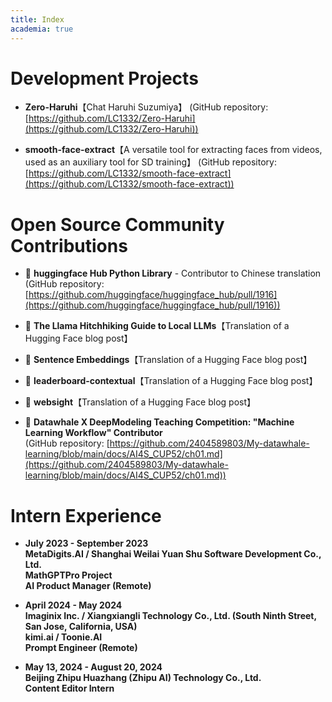 ```yaml
---
title: Index
academia: true
---
```

# Development Projects

- **Zero-Haruhi**【Chat Haruhi Suzumiya】
  (GitHub repository: [https://github.com/LC1332/Zero-Haruhi](https://github.com/LC1332/Zero-Haruhi))

- **smooth-face-extract**【A versatile tool for extracting faces from videos, used as an auxiliary tool for SD training】
  (GitHub repository: [https://github.com/LC1332/smooth-face-extract](https://github.com/LC1332/smooth-face-extract))

# Open Source Community Contributions

- 🤗 **huggingface Hub Python Library** - Contributor to Chinese translation
  (GitHub repository: [https://github.com/huggingface/huggingface_hub/pull/1916](https://github.com/huggingface/huggingface_hub/pull/1916))

- 🤗 **The Llama Hitchhiking Guide to Local LLMs**【Translation of a Hugging Face blog post】

- 🤗 **Sentence Embeddings**【Translation of a Hugging Face blog post】

- 🤗 **leaderboard-contextual**【Translation of a Hugging Face blog post】

- 🤗 **websight**【Translation of a Hugging Face blog post】

- 🐋 **Datawhale X DeepModeling Teaching Competition: "Machine Learning Workflow" Contributor**  
  (GitHub repository: [https://github.com/2404589803/My-datawhale-learning/blob/main/docs/AI4S_CUP52/ch01.md](https://github.com/2404589803/My-datawhale-learning/blob/main/docs/AI4S_CUP52/ch01.md))

# Intern Experience

- **July 2023 - September 2023**  
  **MetaDigits.AI / Shanghai Weilai Yuan Shu Software Development Co., Ltd.**  
  **MathGPTPro Project**  
  **AI Product Manager (Remote)**

- **April 2024 - May 2024**  
  **Imaginix Inc. / Xiangxiangli Technology Co., Ltd. (South Ninth Street, San Jose, California, USA)**  
  **kimi.ai / Toonie.AI**  
  **Prompt Engineer (Remote)**

- **May 13, 2024 - August 20, 2024**  
  **Beijing Zhipu Huazhang (Zhipu AI) Technology Co., Ltd.**  
  **Content Editor Intern**

